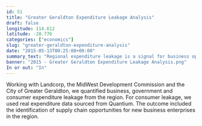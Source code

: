```yaml
---
id: 51
title: "Greater Geraldton Expenditure Leakage Analysis"
draft: false
longitude: 114.612
latitude: -28.776
categories: ["economics"]
slug: "greater-geraldton-expenditure-analysis"
date: "2015-05-13T00:25:00+00:00"
summary_text: "Regional expenditure leakage is a signal for business opportunity"
banner: "2015 - Greater Geraldton Expenditure Leakage Analysis.png"
In or out: "In"
---
```


Working with Landcorp, the MidWest Development Commission and the City of Greater Geraldton, we quantified business, government and consumer expenditure leakage from the region. For consumer leakage, we used real expenditure data sourced from Quantium. The outcome included the identification of supply chain opportunities for new business enterprises in the region.
